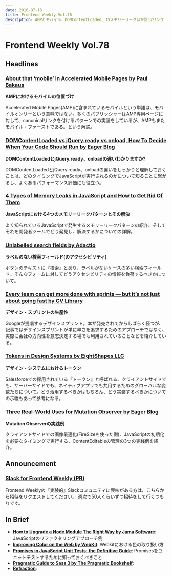 ```yaml
---
date: 2016-07-13
title: Frontend Weekly Vol.78
description: AMPとモバイル、DOMContentLoaded、JSメモリーリークほか計12リンク
---
```


# Frontend Weekly Vol.78

## Headlines

### [About that ‘mobile’ in Accelerated Mobile Pages by Paul Bakaus](https://medium.com/@pbakaus/about-that-mobile-in-accelerated-mobile-pages-3802cc1b4644#.rs9zemf0i)

**AMPにおけるモバイルの位置づけ**

Accelerated Mobile Pages(AMP)に含まれているモバイルという単語は、モバイルオンリーという意味ではない。多くのパブリッシャーはAMP専用ページに対して、canonicalリンクを付けるパターンでの実装をしているが、AMPもまたモバイル・ファーストである。という解説。

### [DOMContentLoaded vs jQuery.ready vs onload, How To Decide When Your Code Should Run by Eager Blog](https://eager.io/blog/how-to-decide-when-your-code-should-run/)

**DOMContentLoadedとjQuery.ready、onloadの違いわかりますか?**

DOMContentLoadedとjQuery.ready、onloadの違いをしっかりと理解しておくことは、どのタイミングでJavaScriptが実行されるのかについて知ることに繋がるし、よくあるパフォーマンス評価にも役立つ。

### [4 Types of Memory Leaks in JavaScript and How to Get Rid Of Them](https://auth0.com/blog/2016/01/26/four-types-of-leaks-in-your-javascript-code-and-how-to-get-rid-of-them/)

**JavaScriptにおける4つのメモリーリークパターンとその解決**

よく知られているJavaScriptで発生するメモリーリークパターンの紹介、そしてそれを開発者ツールでどう発見し、解決するかについての詳解。

### [Unlabelled search fields by Adactio](https://adactio.com/journal/10910)

**ラベルのない検索フィールド(のアクセシビリティ)**

ボタンのテキストに『検索』とあり、ラベルがないケースの多い検索フィールド。そんなフォームに対してどうアクセシビリティの情報を負荷するべきかについて。

### [Every team can get more done with sprints — but it’s not just about going fast by GV Library](https://library.gv.com/every-team-can-get-more-done-with-sprints-but-its-not-just-about-going-fast-724f20ffe176#.ya58optz7)

**デザイン・スプリントの生産性**

Googleが提唱するデザインスプリント。本が発売されてからしばらく経つが、記事ではデザインスプリントが単に早さを追求するためのアプローチではなく、実際に会社の方向性を意志決定する場でも利用されていることなどを紹介している。

### [Tokens in Design Systems by EightShapes LLC](https://medium.com/eightshapes-llc/tokens-in-design-systems-25dd82d58421#.vozxc5ay0)

**デザイン・システムにおけるトークン**

Salesforceでの採用されている『トークン』と呼ばれる、クライアントサイドでも、サーバーサイドでも、ネイティブアプリでも共用するためのグローバルな変数たちについて。どう活用するべきかはもちろん、どう実装するべきかについての示唆もあって参考になる。

### [Three Real-World Uses for Mutation Observer by Eager Blog](https://eager.io/blog/three-real-world-use-cases-for-mutation-observer/)

**Mutation Observerの実践例**

クライアントサイドでの画像最適化(FireSizeを使った例)、JavaScriptの初期化を必要なタイミングで実行する、ContentEditableの管理の3つの実践例を紹介。

## Announcement

### [Slack for Frontend Weekly (PR)](https://studiomohawk.typeform.com/to/Kj8Gaj)

Frontend Weeklyの『実験的』Slackコミュニティに興味がある方は、こちらから招待をリクエストしてください。 週次で50人くらいずつ招待をして行くつもりです。

## In Brief

* [**How to Upgrade a Node Module The Right Way by Jama Software**](http://www.jamasoftware.com/blog/upgrade-node-module-right-way/): JavaScriptのリファクタリングアプローチ例
* [**Improving Color on the Web by WebKit**](https://webkit.org/blog/6682/improving-color-on-the-web/): Webkitにおける色の取り扱い方
* [**Promises in JavaScript Unit Tests: the Definitive Guide**](https://www.sitepoint.com/promises-in-javascript-unit-tests-the-definitive-guide/): Promisesをユニットテストするために知っておくべきこと
* [**Pragmatic Guide to Sass 3 by The Pragmatic Bookshelf**](https://pragprog.com/book/pg_sass3/pragmatic-guide-to-sass-3): 
* [**Refraction**](http://refraction.js.org/): 